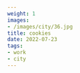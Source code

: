 ```yaml
---
weight: 1
images:
- /images/city/36.jpg
title: cookies
date: 2022-07-23
tags:
- work
- city
---
```

